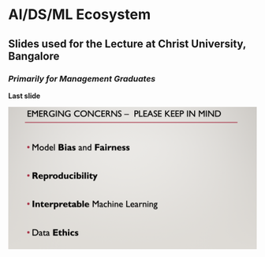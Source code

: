 # AI/DS/ML Ecosystem
## Slides used for the Lecture at Christ University, Bangalore 
### *Primarily for Management Graduates*

**Last slide**

![guest_lecuture_ml_concerns_slide.png](guest_lecuture_ml_concerns_slide.png)
